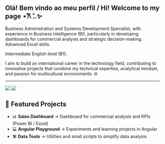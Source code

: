 ## Olá! Bem vindo ao meu perfil / Hi! Welcome to my page ⋆𐙚 ̊..✨

Business Administration and Systems Development Specialist, with experience in Business Intelligence (BI), particularly in developing dashboards for commercial analysis and strategic decision-making. Advanced Excel skills.

Intermediate English level (B1).

I aim to build an international career in the technology field, contributing to innovative projects that combine my technical expertise, analytical mindset, and passion for multicultural environments. 🌐

---

<div> 
  <a href = "mailto:mota.nelci53@gmail.com"><img src="https://img.shields.io/badge/-Gmail-%23333?style=for-the-badge&logo=gmail&logoColor=white" target="_blank"></a>
  <a href="https://www.linkedin.com/in/maria-eduarda-mota-da-cruz-93a346304" target="_blank"><img src="https://img.shields.io/badge/-LinkedIn-%230077B5?style=for-the-badge&logo=linkedin&logoColor=white" target="_blank"></a> 
  
</div>

## 📌 Featured Projects  
- 📊 **Sales Dashboard** → Dashboard for commercial analysis and KPIs (Power BI / Excel)  
- 💻 **Angular Playground** → Experiments and learning projects in Angular  
- 🛠️ **Data Tools** → Utilities and small scripts to simplify data analysis


